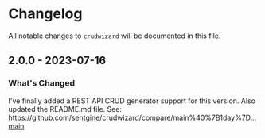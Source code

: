 # Changelog

All notable changes to `crudwizard` will be documented in this file.

## 2.0.0 - 2023-07-16

### What's Changed
I've finally added a REST API CRUD generator support for this version. Also updated the README.md file.
See: https://github.com/sentgine/crudwizard/compare/main%40%7B1day%7D...main
